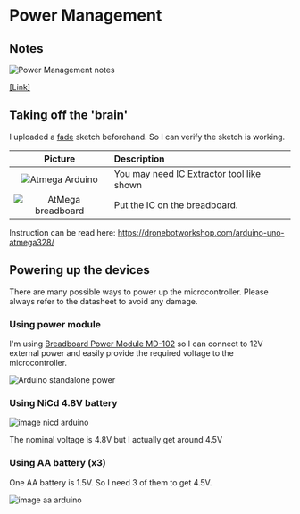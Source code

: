 # Power Management

## Notes

![Power Management notes](https://user-images.githubusercontent.com/60868965/210139686-4a7b4b2e-81eb-44b3-9b9d-05cca4c2eaf1.png)

[[Link]](https://excalidraw.com/#json=EHTipB7fbFsHbOwixGVFH,0tbjfs-etQt9fLjhxoo5RA)

## Taking off the 'brain'

I uploaded a [fade](https://github.com/arduino/arduino-examples/tree/main/examples/01.Basics/Fade) sketch beforehand. So I can verify the sketch is working.

|                                                           Picture                                                           | Description                                                                                                 |
| :-------------------------------------------------------------------------------------------------------------------------: | :---------------------------------------------------------------------------------------------------------- |
|                                      ![Atmega Arduino](https://imgur.com/dvVaQoq.png)                                       | You may need [IC Extractor](https://my.cytron.io/p-pro-skit-ic-extractor?ref=99Y7TxrNIn6Jo) tool like shown |
| ![AtMega breadboard](https://user-images.githubusercontent.com/60868965/210139822-4e7bb75b-8722-4cc2-a54b-b2f044ed1dae.jpg) | Put the IC on the breadboard.                                                                               |

Instruction can be read here: https://dronebotworkshop.com/arduino-uno-atmega328/

## Powering up the devices

There are many possible ways to power up the microcontroller. Please always refer to the datasheet to avoid any damage.

### Using power module

I'm using [Breadboard Power Module MD-102](https://my.cytron.io/p-breadboard-power-module-md-102?ref=99Y7TxrNIn6Jo) so I can connect to 12V external power and easily provide the required voltage to the microcontroller.

![Arduino standalone power](https://imgur.com/7vR85d9.png)

### Using NiCd 4.8V battery

![image nicd arduino](https://imgur.com/XCCBizT.png)

The nominal voltage is 4.8V but I actually get around 4.5V

### Using AA battery (x3)

One AA battery is 1.5V. So I need 3 of them to get 4.5V.

![image aa arduino](https://imgur.com/EoFaOEb.png)
